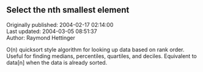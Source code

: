 ## Select the nth smallest element  
Originally published: 2004-02-17 02:14:00  
Last updated: 2004-03-05 08:51:37  
Author: Raymond Hettinger  
  
O(n) quicksort style algorithm for looking up data based on rank order.    Useful for finding medians, percentiles, quartiles, and deciles.  Equivalent to data[n] when the data is already sorted.
